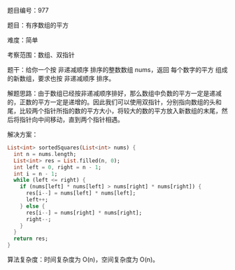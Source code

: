 题目编号：977

题目：有序数组的平方

难度：简单

考察范围：数组、双指针

题干：给你一个按 非递减顺序 排序的整数数组 nums，返回 每个数字的平方 组成的新数组，要求也按 非递减顺序 排序。

解题思路：由于数组已经按非递减顺序排好，那么数组中负数的平方一定是递减的，正数的平方一定是递增的。因此我们可以使用双指针，分别指向数组的头和尾，比较两个指针所指的数的平方大小，将较大的数的平方放入新数组的末尾，然后将指针向中间移动，直到两个指针相遇。

解决方案：

```dart
List<int> sortedSquares(List<int> nums) {
  int n = nums.length;
  List<int> res = List.filled(n, 0);
  int left = 0, right = n - 1;
  int i = n - 1;
  while (left <= right) {
    if (nums[left] * nums[left] > nums[right] * nums[right]) {
      res[i--] = nums[left] * nums[left];
      left++;
    } else {
      res[i--] = nums[right] * nums[right];
      right--;
    }
  }
  return res;
}
```

算法复杂度：时间复杂度为 O(n)，空间复杂度为 O(n)。